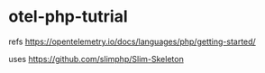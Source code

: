 # otel-php-tutrial

refs https://opentelemetry.io/docs/languages/php/getting-started/

uses https://github.com/slimphp/Slim-Skeleton
